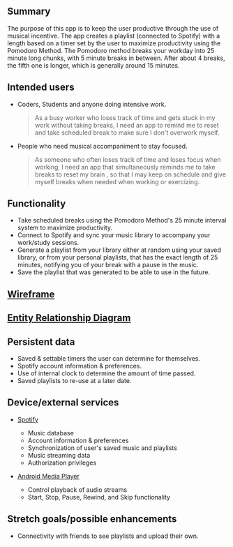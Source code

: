 ## Summary

The purpose of this app is to keep the user productive through the use of musical incentive. The app creates a playlist (connected to Spotify) with a length based on a timer set by the user to maximize productivity using the Pomodoro Method.
The Pomodoro method breaks your workday into 25 minute long chunks, with 5 minute breaks in between. After about 4 breaks, the fifth one is longer, which is generally around 15 minutes.

## Intended users

* Coders, Students  and anyone doing intensive work.

    > As a busy worker who loses track of time and gets stuck in my work without taking breaks, I need an app to remind me to reset and take scheduled break to make sure I don't overwork myself.

* People who need musical accompaniment to stay focused.

    > As someone who often loses track of time and loses focus when working, I need an app that simultaneously reminds me to take breaks to reset my brain , so that I may keep on schedule and give myself breaks when needed when working or exercizing.

## Functionality

* Take scheduled breaks using the Pomodoro Method's 25 minute interval system to maximize productivity.
* Connect to Spotify and sync your music library to accompany your work/study sessions.
* Generate a playlist from your library either at random using your saved library, or from your personal playlists, that has the exact length of 25 minutes, notifying you of your break with a pause in the music.
* Save the playlist that was generated to be able to use in the future.

## [Wireframe](wireframe.md)

## [Entity Relationship Diagram](bard-erd.md)

## Persistent data

* Saved & settable timers the user can determine for themselves.
* Spotify account information & preferences.
* Use of internal clock to determine the amount of time passed.
* Saved playlists to re-use at a later date.
    
## Device/external services

* [Spotify](https://developer.spotify.com/documentation/web-api/reference/) 

    * Music database
	* Account information & preferences
	* Synchronization of user's saved music and playlists
	* Music streaming data 
	* Authorization privileges
	
* [Android Media Player](https://developer.android.com/reference/android/media/MediaPlayer)
    
	* Control playback of audio streams
	* Start, Stop, Pause, Rewind, and Skip functionality
	

## Stretch goals/possible enhancements 

* Connectivity with friends to see playlists and upload their own.